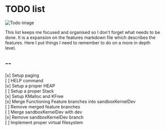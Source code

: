 # TODO list

![Todo image](https://camo.githubusercontent.com/c43d969d9d071c8342e9a69cdd6acb433c541f431127738974ce22290c46f2b8/68747470733a2f2f692e696d6775722e636f6d2f4f764d5a4273392e6a7067)


This list keeps me focused and organised so I don't forget what
needs to be done. It is a expansion on the features markdown file which describes the features. Here I put things I need to remember 
to do on a more in depth level.

## --
[x] Setup paging  \
[ ] HELP command   
[x] Setup a proper HEAP \
[ ] Setup a proper Stack \
[x] Setup KMalloc and KFree \
[x] Merge Functioning Feature branches into sandboxKernelDev \
[ ] Remove merged feature branches \
[ ] Merge sandboxKernelDev with dev \
[x] Remove sandboxKernelDev branch \
[ ] Implement proper virtual filesystem 

